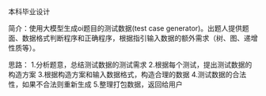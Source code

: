 本科毕业设计

简介：使用大模型生成oi题目的测试数据(test case generator)。出题人提供题面、数据格式判断程序和正确程序，根据指引输入数据的额外需求（树、图、递增性质等）。

思路：
1.分析题意，总结测试数据的测试需求
2.根据每个测试，提出测试数据的构造方案
3.根据构造方案和输入数据格式，构造合理的数据
4.测试数据的合法性，如果不合法则重新生成
5.整理打包数据，返回给用户
